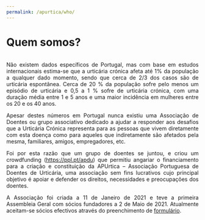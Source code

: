 ```yaml
---
permalink: /apurtica/who/
---
```

# Quem somos?
<div style="height:0px;"><br></div>

<p><div style="text-align: justify">Não existem dados específicos de Portugal, mas com base em estudos internacionais estima-se que a urticária crónica afeta até 1% da população a qualquer dado momento, sendo que cerca de 2/3 dos casos são de urticária espontânea. Cerca de 20 % da população sofre pelo menos um episódio de urticária e 0,5 a 1 % sofre de urticária crónica, com uma duração média entre 1 e 5 anos e uma maior incidência em mulheres entre os 20 e os 40 anos.</div><p>

<p><div style="text-align: justify">Apesar destes números em Portugal nunca existiu uma Associação de Doentes ou grupo associativo dedicado a ajudar a responder aos desafios que a Urticária Crónica representa para as pessoas que vivem diretamente com esta doença como para aqueles que indiretamente são afetados pela mesma, familiares, amigos, empregadores, etc.</div><p>

<p><div style="text-align: justify">Foi por esta razão que um grupo de doentes se juntou, e criou um crowdfunding (<a href="https://ppl.pt/apdu">https://ppl.pt/apdu</a>) que permitiu angariar o financiamento para a criação e constituição da APUrtica – Associação Portuguesa de Doentes de Urticária, uma associação sem fins lucrativos cujo principal objetivo é apoiar e defender os direitos, necessidades e preocupações dos doentes.</div><p>

<p><div style="text-align: justify">A Associação foi criada a 11 de Janeiro de 2021 e teve a primeira Assembleia Geral com sócios fundadores a 2 de Maio de 2021. Atualmente aceitam-se sócios efectivos através do preenchimento de <a href="https://asofiafonso.github.io/apurtica/support/associates/">formulário</a>.</div><p>